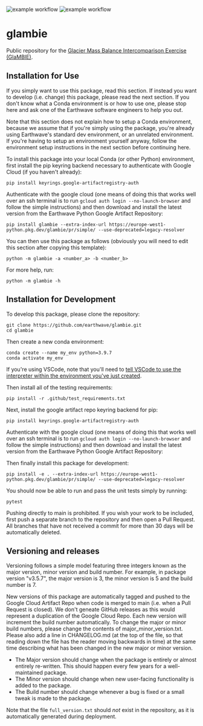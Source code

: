 ![example workflow](https://github.com/earthwave/glambie/actions/workflows/glambie_test.yml/badge.svg)
![example workflow](https://github.com/earthwave/glambie/actions/workflows/glambie_deploy.yml/badge.svg)
# glambie
Public repository for the [Glacier Mass Balance Intercomparison Exercise (GlaMBIE)](https://glambie.org/).

## Installation for Use
If you simply want to use this package, read this section. If instead you want to develop (i.e. change) this package,
please read the next section. If you don't know what a Conda environment is or how to use one, please stop here and
ask one of the Earthwave software engineers to help you out. 

Note that this section does not explain how to setup a Conda environment, because we assume that if you're
simply using the package, you're already using Earthwave's standard dev environment, or an unrelated environment. 
If you're having to setup an environment yourself anyway, follow the environment setup instructions
in the next section before continuing here.

To install this package into your local Conda
(or other Python) environment, first install the pip keyring backend necessary to authenticate with
Google Cloud (if you haven't already):

```
pip install keyrings.google-artifactregistry-auth
```
Authenticate with the google cloud (one means of doing this that works well over an ssh terminal is
to run `gcloud auth login --no-launch-browser` and follow the simple instructions) and then download and install
the latest version from the Earthwave Python Google Artifact Repository:

```
pip install glambie --extra-index-url https://europe-west1-python.pkg.dev/glambie/pr/simple/ --use-deprecated=legacy-resolver
```

You can then use this package as follows (obviously you will need to edit this section after copying this template):

```
python -m glambie -a <number_a> -b <number_b>
```

For more help, run:

```
python -m glambie -h
```


## Installation for Development
To develop this package, please clone the repository:

```
git clone https://github.com/earthwave/glambie.git
cd glambie
```

Then create a new conda environment:

```
conda create --name my_env python=3.9.7
conda activate my_env
```

If you're using VSCode, note that you'll need to [tell VSCode to use the interpreter within the environment you've just created](https://code.visualstudio.com/docs/python/environments#_select-and-activate-an-environment).

Then install all of the testing requirements:

```
pip install -r .github/test_requirements.txt
```

Next, install the google artifact repo keyring backend for pip:

```
pip install keyrings.google-artifactregistry-auth
```

Authenticate with the google cloud (one means of doing this that works well over an ssh terminal is
to run `gcloud auth login --no-launch-browser` and follow the simple instructions) and then download and install
the latest version from the Earthwave Python Google Artifact Repository:

Then finally install this package for development:

```
pip install -e . --extra-index-url https://europe-west1-python.pkg.dev/glambie/pr/simple/ --use-deprecated=legacy-resolver
```

You should now be able to run and pass the unit tests simply by running:

```
pytest
```

Pushing directly to main is prohibited. If you wish your work to be included, first push a separate branch to
the repository and then open a Pull Request. All branches that have not received a commit for more than 30 days
will be automatically deleted.

## Versioning and releases
Versioning follows a simple model featuring three integers known as the major version, minor version and build number.
For example, in package version "v3.5.7", the major version is 3, the minor version is 5 and the build number is 7.

New versions of this package are automatically tagged and pushed to the Google Cloud Artifact Repo
when code is merged to main (i.e. when a Pull Request is closed). We don't geneate GitHub releases as this would
represent a duplication of the Google Cloud Repo. Each new version will increment the build number
automatically. To change the major or minor build numbers, please change the contents of major_minor_version.txt.
Please also add a line in CHANGELOG.md (at the top of the file, so that reading down the file has the reader moving
backwards in time) at the same time describing what has been changed in the new major or minor version.

* The Major version should change when the package is entirely or almost entirely re-written.
This should happen every few years for a well-maintained package.
* The Minor version should change when new user-facing functionality is added to the package.
* The Build number should change whenever a bug is fixed or a small tweak is made to the package.

Note that the file `full_version.txt` should *not* exist in the repository, as it is automatically generated during deployment.

